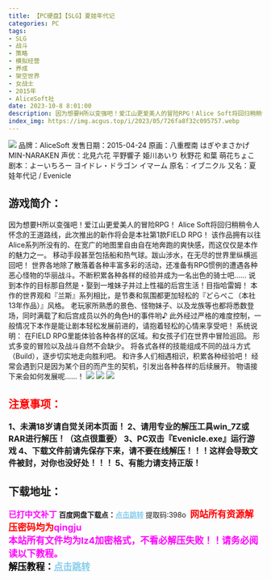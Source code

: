 ```yaml
---
title: 【PC硬盘】【SLG】夏娃年代记
categories: PC
tags:
- SLG
- 战斗
- 策略
- 模拟经营
- 养成
- 架空世界
- 女战士
- 2015年
- AliceSoft社
date: 2023-10-8 8:01:00
description: 因为想要H所以变强吧！爱江山更爱美人的冒险RPG！Alice Soft将回归稍稍令人怀念的王道路线，此次推出的新作将会是本社第1款FIELD RPG！该作品拥有以往Alice系列所没有的、在宽广的地图里自由自在地奔跑的爽快感，而这仅仅是本作的魅力之一。移动手段甚至包括船和热气球。跋山涉水，在无尽的世界里纵横巡回吧！世界各地除了散落着各种丰富多彩的活动，还准备有RPG惯例的遭遇各种恶心怪物的华丽战斗。不断积累各种各样的经验并成为一名出色的骑士吧……
index_img: https://img.acgus.top/i/2023/05/726fa8f32c095757.webp
---
```

![](https://img.acgus.top/i/2023/05/726fa8f32c095757.webp)
品牌：AliceSoft
发售日期：2015-04-24
原画：八重樫南 はぎやまさかげ MIN-NARAKEN
声优：北見六花 平野響子 姫川あいり 秋野花 和葉 萌花ちょこ
剧本：よーいちろー ヨイドレ・ドラゴン イマーム
原名：イブニクル
又名：夏娃年代记 / Evenicle

## 游戏简介：
因为想要H所以变强吧！爱江山更爱美人的冒险RPG！
Alice Soft将回归稍稍令人怀念的王道路线，此次推出的新作将会是本社第1款FIELD RPG！
该作品拥有以往Alice系列所没有的、在宽广的地图里自由自在地奔跑的爽快感，而这仅仅是本作的魅力之一。
移动手段甚至包括船和热气球。跋山涉水，在无尽的世界里纵横巡回吧！
世界各地除了散落着各种丰富多彩的活动，还准备有RPG惯例的遭遇各种恶心怪物的华丽战斗。不断积累各种各样的经验并成为一名出色的骑士吧……
说到本作的目标那自然是・娶到一堆妹子并过上性福的后宫生活！目指哈雷姆！
本作的世界观和『兰斯』系列相比，是节奏和氛围都更加轻松的『どらぺこ（本社13年作品）』风格。
老玩家所熟悉的景色、怪物妹子、以及龙族等也都将悉数登场，同时满载了和后宫成员以外的角色H的事件哟♪
此外经过严格的难度控制，一般情况下本作是能让剧本轻松发展前进的，请抱着轻松的心情来享受吧！
系统说明：
在FIELD RPG里能体验各种各样的区域。和女孩子们在世界中冒险巡回。
形式多变的冒险以及战斗自然不会缺少。
将各式各样的技能组成不同的战斗方式（Build），逐步切实地走向胜利吧。
和许多人们相遇相识，积累各种经验吧！
经常会遇到只是因为某个目的而产生的契机，引发出各种各样的后续展开。
物语接下来会如何发展呢……！
![](https://img.acgus.top/i/2023/05/26e0db23c5095810.webp)
![](https://img.acgus.top/i/2023/05/f6c3920b06095805.webp)
![](https://img.acgus.top/i/2023/05/57fcc1dbc0095801.webp)







## <font color=#FF0000 >注意事项：</font>
<font size=3><b>1、未满18岁请自觉关闭本页面！
2、请用专业的解压工具win_7Z或RAR进行解压！（这点很重要）
3、PC双击『Evenicle.exe』运行游戏
4、下载文件前请先保存下来，请不要在线解压！！！这样会导致文件被封，对你也没好处！！！
5、有能力请支持正版！</b></font>

## 下载地址：
<font color=#FF00FF size=3><b>已打中文补丁</b></font>
<b>百度网盘下载点：</b><a href="https://pan.baidu.com/s/1JoAj1RuOZeGJCxrEH3qsZA?pwd=398o" style="color: #87CEEB;"><b>点击跳转</b></a> 提取码:398o
<a style="padding: 0" href="https://post.qingju.org/AD/"><img style="max-width:100%" src="https://img.acgus.top/i/2024/07/478f689b8021d8d499ab43d21acf137a.gif" alt=""></a>
<b><font color=#FF0000 size=4>网站所有资源解压密码均为</b></font><b><font color=#FF00FF size=4>qingju</font><font color=#FF0000 ></font></b><br><b><font color=#FF00FF size=4>本站所有文件均为lz4加密格式，不看必解压失败！！请务必阅读以下教程。</b></font><br><b><font color=#000 size=4>解压教程：</b><a href="https://post.qingju.org/tutorial/000/" style="color: #87CEEB;"><b>点击跳转</b></a>